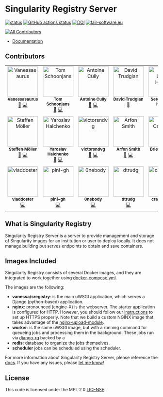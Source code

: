 # Singularity Registry Server

[![status](https://joss.theoj.org/papers/050362b7e7691d2a5d0ebed8251bc01e/status.svg)](http://joss.theoj.org/papers/050362b7e7691d2a5d0ebed8251bc01e)
[![GitHub actions status](https://github.com/singularityhub/sregistry/workflows/sregistry-ci/badge.svg?branch=master)](https://github.com/singularityhub/sregistry/actions?query=branch%3Amaster+workflow%3Asregistry-ci)
[![DOI](https://zenodo.org/badge/DOI/10.5281/zenodo.1012531.svg)](https://doi.org/10.5281/zenodo.1012531)
[![fair-software.eu](https://img.shields.io/badge/fair--software.eu-%E2%97%8F%20%20%E2%97%8F%20%20%E2%97%8B%20%20%E2%97%8F%20%20%E2%97%8B-orange)](https://fair-software.eu)

<!-- ALL-CONTRIBUTORS-BADGE:START - Do not remove or modify this section -->
[![All Contributors](https://img.shields.io/badge/all_contributors-21-orange.svg?style=flat-square)](#contributors-)
<!-- ALL-CONTRIBUTORS-BADGE:END -->

- [Documentation](https://singularityhub.github.io/sregistry)

## Contributors

<!-- ALL-CONTRIBUTORS-LIST:START - Do not remove or modify this section -->
<!-- prettier-ignore-start -->
<!-- markdownlint-disable -->
<table>
  <tbody>
    <tr>
      <td align="center" valign="top" width="14.28%"><a href="https://vsoch.github.io"><img src="https://avatars0.githubusercontent.com/u/814322?v=4?s=100" width="100px;" alt="Vanessasaurus"/><br /><sub><b>Vanessasaurus</b></sub></a><br /><a href="https://github.com/singularityhub/sregistry/commits?author=vsoch" title="Documentation">📖</a> <a href="https://github.com/singularityhub/sregistry/commits?author=vsoch" title="Code">💻</a></td>
      <td align="center" valign="top" width="14.28%"><a href="tschoonj.github.io"><img src="https://avatars0.githubusercontent.com/u/65736?v=4?s=100" width="100px;" alt="Tom Schoonjans"/><br /><sub><b>Tom Schoonjans</b></sub></a><br /><a href="https://github.com/singularityhub/sregistry/commits?author=tschoonj" title="Documentation">📖</a> <a href="https://github.com/singularityhub/sregistry/commits?author=tschoonj" title="Code">💻</a></td>
      <td align="center" valign="top" width="14.28%"><a href="antoinecully.com"><img src="https://avatars3.githubusercontent.com/u/6448924?v=4?s=100" width="100px;" alt="Antoine Cully"/><br /><sub><b>Antoine Cully</b></sub></a><br /><a href="https://github.com/singularityhub/sregistry/commits?author=Aneoshun" title="Documentation">📖</a> <a href="https://github.com/singularityhub/sregistry/commits?author=Aneoshun" title="Code">💻</a></td>
      <td align="center" valign="top" width="14.28%"><a href="https://dctrud.sdf.org"><img src="https://avatars1.githubusercontent.com/u/4522799?v=4?s=100" width="100px;" alt="David Trudgian"/><br /><sub><b>David Trudgian</b></sub></a><br /><a href="https://github.com/singularityhub/sregistry/commits?author=dctrud" title="Documentation">📖</a></td>
      <td align="center" valign="top" width="14.28%"><a href="https://github.com/serlophug"><img src="https://avatars3.githubusercontent.com/u/20574493?v=4?s=100" width="100px;" alt="Sergio López Huguet"/><br /><sub><b>Sergio López Huguet</b></sub></a><br /><a href="https://github.com/singularityhub/sregistry/commits?author=serlophug" title="Documentation">📖</a> <a href="https://github.com/singularityhub/sregistry/commits?author=serlophug" title="Code">💻</a></td>
      <td align="center" valign="top" width="14.28%"><a href="https://github.com/jbd"><img src="https://avatars2.githubusercontent.com/u/169483?v=4?s=100" width="100px;" alt="jbd"/><br /><sub><b>jbd</b></sub></a><br /><a href="https://github.com/singularityhub/sregistry/commits?author=jbd" title="Documentation">📖</a> <a href="https://github.com/singularityhub/sregistry/commits?author=jbd" title="Code">💻</a></td>
      <td align="center" valign="top" width="14.28%"><a href="http://alex.hirzel.us/"><img src="https://avatars3.githubusercontent.com/u/324152?v=4?s=100" width="100px;" alt="Alex Hirzel"/><br /><sub><b>Alex Hirzel</b></sub></a><br /><a href="https://github.com/singularityhub/sregistry/commits?author=alhirzel" title="Documentation">📖</a> <a href="https://github.com/singularityhub/sregistry/commits?author=alhirzel" title="Code">💻</a></td>
    </tr>
    <tr>
      <td align="center" valign="top" width="14.28%"><a href="http://tangiblecomputationalbiology.blogspot.com"><img src="https://avatars0.githubusercontent.com/u/207407?v=4?s=100" width="100px;" alt="Steffen Möller"/><br /><sub><b>Steffen Möller</b></sub></a><br /><a href="https://github.com/singularityhub/sregistry/commits?author=smoe" title="Documentation">📖</a> <a href="https://github.com/singularityhub/sregistry/commits?author=smoe" title="Code">💻</a></td>
      <td align="center" valign="top" width="14.28%"><a href="www.onerussian.com"><img src="https://avatars3.githubusercontent.com/u/39889?v=4?s=100" width="100px;" alt="Yaroslav Halchenko"/><br /><sub><b>Yaroslav Halchenko</b></sub></a><br /><a href="https://github.com/singularityhub/sregistry/commits?author=yarikoptic" title="Documentation">📖</a> <a href="https://github.com/singularityhub/sregistry/commits?author=yarikoptic" title="Code">💻</a></td>
      <td align="center" valign="top" width="14.28%"><a href="http://sourceforge.net/u/victorsndvg/profile/"><img src="https://avatars3.githubusercontent.com/u/6474985?v=4?s=100" width="100px;" alt="victorsndvg"/><br /><sub><b>victorsndvg</b></sub></a><br /><a href="https://github.com/singularityhub/sregistry/commits?author=victorsndvg" title="Documentation">📖</a> <a href="https://github.com/singularityhub/sregistry/commits?author=victorsndvg" title="Code">💻</a></td>
      <td align="center" valign="top" width="14.28%"><a href="arfon.org"><img src="https://avatars1.githubusercontent.com/u/4483?v=4?s=100" width="100px;" alt="Arfon Smith"/><br /><sub><b>Arfon Smith</b></sub></a><br /><a href="https://github.com/singularityhub/sregistry/commits?author=arfon" title="Documentation">📖</a> <a href="https://github.com/singularityhub/sregistry/commits?author=arfon" title="Code">💻</a></td>
      <td align="center" valign="top" width="14.28%"><a href="https://ransomwareroundup.com"><img src="https://avatars3.githubusercontent.com/u/9367754?v=4?s=100" width="100px;" alt="Brie Carranza"/><br /><sub><b>Brie Carranza</b></sub></a><br /><a href="https://github.com/singularityhub/sregistry/commits?author=bbbbbrie" title="Documentation">📖</a> <a href="https://github.com/singularityhub/sregistry/commits?author=bbbbbrie" title="Code">💻</a></td>
      <td align="center" valign="top" width="14.28%"><a href="https://orcid.org/0000-0002-6178-3585"><img src="https://avatars1.githubusercontent.com/u/145659?v=4?s=100" width="100px;" alt="Dan Fornika"/><br /><sub><b>Dan Fornika</b></sub></a><br /><a href="https://github.com/singularityhub/sregistry/commits?author=dfornika" title="Documentation">📖</a> <a href="https://github.com/singularityhub/sregistry/commits?author=dfornika" title="Code">💻</a></td>
      <td align="center" valign="top" width="14.28%"><a href="https://github.com/RonaldEnsing"><img src="https://avatars2.githubusercontent.com/u/8299064?v=4?s=100" width="100px;" alt="Ronald Ensing"/><br /><sub><b>Ronald Ensing</b></sub></a><br /><a href="https://github.com/singularityhub/sregistry/commits?author=RonaldEnsing" title="Documentation">📖</a> <a href="https://github.com/singularityhub/sregistry/commits?author=RonaldEnsing" title="Code">💻</a></td>
    </tr>
    <tr>
      <td align="center" valign="top" width="14.28%"><a href="https://github.com/vladdoster"><img src="https://avatars.githubusercontent.com/u/10052309?v=4?s=100" width="100px;" alt="vladdoster"/><br /><sub><b>vladdoster</b></sub></a><br /><a href="https://github.com/singularityhub/sregistry/commits?author=vladdoster" title="Code">💻</a></td>
      <td align="center" valign="top" width="14.28%"><a href="https://github.com/pini-gh"><img src="https://avatars.githubusercontent.com/u/1241814?v=4?s=100" width="100px;" alt="pini-gh"/><br /><sub><b>pini-gh</b></sub></a><br /><a href="https://github.com/singularityhub/sregistry/commits?author=pini-gh" title="Code">💻</a></td>
      <td align="center" valign="top" width="14.28%"><a href="https://github.com/0nebody"><img src="https://avatars.githubusercontent.com/u/26727168?v=4?s=100" width="100px;" alt="0nebody"/><br /><sub><b>0nebody</b></sub></a><br /><a href="https://github.com/singularityhub/sregistry/commits?author=0nebody" title="Code">💻</a></td>
      <td align="center" valign="top" width="14.28%"><a href="https://github.com/dtrudg"><img src="https://avatars.githubusercontent.com/u/4522799?v=4?s=100" width="100px;" alt="dtrudg"/><br /><sub><b>dtrudg</b></sub></a><br /><a href="https://github.com/singularityhub/sregistry/commits?author=dtrudg" title="Code">💻</a></td>
      <td align="center" valign="top" width="14.28%"><a href="https://github.com/craigwindell"><img src="https://avatars.githubusercontent.com/u/44250868?v=4?s=100" width="100px;" alt="craigwindell"/><br /><sub><b>craigwindell</b></sub></a><br /><a href="https://github.com/singularityhub/sregistry/commits?author=craigwindell" title="Code">💻</a></td>
      <td align="center" valign="top" width="14.28%"><a href="https://github.com/hashkeks"><img src="https://avatars.githubusercontent.com/u/34633191?v=4?s=100" width="100px;" alt="Cedric"/><br /><sub><b>Cedric</b></sub></a><br /><a href="https://github.com/singularityhub/sregistry/commits?author=hashkeks" title="Code">💻</a></td>
      <td align="center" valign="top" width="14.28%"><a href="https://github.com/SethosII"><img src="https://avatars.githubusercontent.com/u/4445745?v=4?s=100" width="100px;" alt="Paul Jähne"/><br /><sub><b>Paul Jähne</b></sub></a><br /><a href="https://github.com/singularityhub/sregistry/commits?author=SethosII" title="Code">💻</a></td>
    </tr>
  </tbody>
</table>

<!-- markdownlint-restore -->
<!-- prettier-ignore-end -->

<!-- ALL-CONTRIBUTORS-LIST:END -->

## What is Singularity Registry

Singularity Registry Server is a server to provide management and storage of
Singularity images for an institution or user to deploy locally.
It does not manage building but serves endpoints to obtain and save containers.

## Images Included

Singularity Registry consists of several Docker images, and they are integrated
to work together using [docker-compose.yml](docker-compose.yml).

The images are the following:

 - **vanessa/sregistry**: is the main uWSGI application, which serves a Django (python-based) application.
 - **nginx**: pronounced (engine-X) is the webserver. The starter application is configured for HTTP. However, you should follow our [instructions](https://singularityhub.github.io/sregistry/docs/install/server#ssl) to set up HTTPS properly. Note that we build a custom NGINX image that takes advantage of the [nginx-upload-module](https://www.nginx.com/resources/wiki/modules/upload/).
 - **worker**: is the same uWSGI image, but with a running command for queueing jobs and processing them in the background. These jobs run via [django-rq](https://github.com/rq/django-rq) backed by a
 - **redis**: database to organize the jobs themselves.
 - **scheduler** jobs can be scheduled using the scheduler.

For more information about Singularity Registry Server, please reference the
[docs](https://singularityhub.github.io/sregistry). If you have any issues,
please [let me know](https://github.com/singularityhub/sregistry/issues)!

## License

This code is licensed under the MPL 2.0 [LICENSE](LICENSE).
